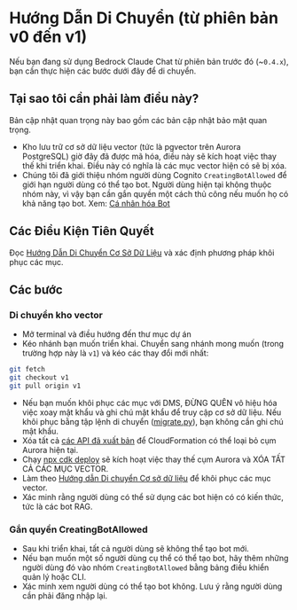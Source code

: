 # Hướng Dẫn Di Chuyển (từ phiên bản v0 đến v1)

Nếu bạn đang sử dụng Bedrock Claude Chat từ phiên bản trước đó (~`0.4.x`), bạn cần thực hiện các bước dưới đây để di chuyển.

## Tại sao tôi cần phải làm điều này?

Bản cập nhật quan trọng này bao gồm các bản cập nhật bảo mật quan trọng.

- Kho lưu trữ cơ sở dữ liệu vector (tức là pgvector trên Aurora PostgreSQL) giờ đây đã được mã hóa, điều này sẽ kích hoạt việc thay thế khi triển khai. Điều này có nghĩa là các mục vector hiện có sẽ bị xóa.
- Chúng tôi đã giới thiệu nhóm người dùng Cognito `CreatingBotAllowed` để giới hạn người dùng có thể tạo bot. Người dùng hiện tại không thuộc nhóm này, vì vậy bạn cần gắn quyền một cách thủ công nếu muốn họ có khả năng tạo bot. Xem: [Cá nhân hóa Bot](../../README.md#bot-personalization)

## Các Điều Kiện Tiên Quyết

Đọc [Hướng Dẫn Di Chuyển Cơ Sở Dữ Liệu](./DATABASE_MIGRATION_vi-VN.md) và xác định phương pháp khôi phục các mục.

## Các bước

### Di chuyển kho vector

- Mở terminal và điều hướng đến thư mục dự án
- Kéo nhánh bạn muốn triển khai. Chuyển sang nhánh mong muốn (trong trường hợp này là `v1`) và kéo các thay đổi mới nhất:

```sh
git fetch
git checkout v1
git pull origin v1
```

- Nếu bạn muốn khôi phục các mục với DMS, ĐỪNG QUÊN vô hiệu hóa việc xoay mật khẩu và ghi chú mật khẩu để truy cập cơ sở dữ liệu. Nếu khôi phục bằng tập lệnh di chuyển ([migrate.py](./migrate.py)), bạn không cần ghi chú mật khẩu.
- Xóa tất cả [các API đã xuất bản](../PUBLISH_API_vi-VN.md) để CloudFormation có thể loại bỏ cụm Aurora hiện tại.
- Chạy [npx cdk deploy](../README.md#deploy-using-cdk) sẽ kích hoạt việc thay thế cụm Aurora và XÓA TẤT CẢ CÁC MỤC VECTOR.
- Làm theo [Hướng dẫn Di chuyển Cơ sở dữ liệu](./DATABASE_MIGRATION_vi-VN.md) để khôi phục các mục vector.
- Xác minh rằng người dùng có thể sử dụng các bot hiện có có kiến thức, tức là các bot RAG.

### Gắn quyền CreatingBotAllowed

- Sau khi triển khai, tất cả người dùng sẽ không thể tạo bot mới.
- Nếu bạn muốn một số người dùng cụ thể có thể tạo bot, hãy thêm những người dùng đó vào nhóm `CreatingBotAllowed` bằng bảng điều khiển quản lý hoặc CLI.
- Xác minh xem người dùng có thể tạo bot không. Lưu ý rằng người dùng cần phải đăng nhập lại.
